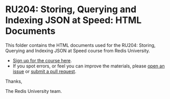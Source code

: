 # RU204: Storing, Querying and Indexing JSON at Speed: HTML Documents

This folder contains the HTML documents used for the RU204: Storing, Querying and Indexing JSON at Speed course from Redis University.

* [Sign up for the course here](https://university.redis.com/courses/ru204/).
* If you spot errors, or feel you can improve the materials, please [open an issue](https://github.com/redislabs-training/ru204/issues) or [submit a pull request](https://github.com/redislabs-training/ru204/pulls).

Thanks,

The Redis University team.

